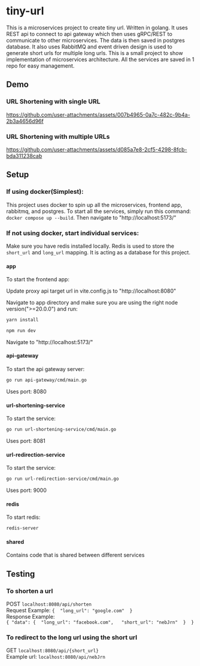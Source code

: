 # tiny-url

This is a microservices project to create tiny url. Written in golang. It uses REST api to connect to api gateway which then uses gRPC/REST to communicate to other microservices. The data is then saved in postgres database. It also uses RabbitMQ and event driven design is used to generate short urls for multiple long urls.
This is a small project to show implementation of microservices architecture. All the services are saved in 1 repo for easy management.

## Demo

### URL Shortening with single URL
https://github.com/user-attachments/assets/007b4965-0a7c-482c-9b4a-2b3a4656d96f

### URL Shortening with multiple URLs
https://github.com/user-attachments/assets/d085a7e8-2cf5-4298-8fcb-bda311238cab



## Setup
### If using docker(Simplest):
This project uses docker to spin up all the microservices, frontend app, rabbitmq, and postgres. To start all the services, simply run this command: `docker compose up --build`. Then navigate to "http://localhost:5173/"

### If not using docker, start individual services:
Make sure you have redis installed locally. Redis is used to store the `short_url` and `long_url` mapping. It is acting as a database for this project.

#### app
To start the frontend app:

Update proxy api target url in vite.config.js to "http://localhost:8080" 

Navigate to app directory and make sure you are using the right node version(">=20.0.0") and run:

```bash
yarn install
```
```bash
npm run dev
```

Navigate to "http://localhost:5173/"

#### api-gateway
To start the api gateway server:
```bash
go run api-gateway/cmd/main.go
```

Uses port: 8080

#### url-shortening-service
To start the service: 
```bash
go run url-shortening-service/cmd/main.go
```
Uses port: 8081

#### url-redirection-service
To start the service:
```bash
go run url-redirection-service/cmd/main.go
```
Uses port: 9000

#### redis

To start redis: 
```bash
redis-server
```

#### shared
Contains code that is shared between different services


## Testing
### To shorten a url
POST `localhost:8080/api/shorten`  
Request Example:  ```{  "long_url": "google.com"  }```  
Response Example:  
`{ "data": {  "long_url": "facebook.com",   "short_url": "nebJrn"  }  }`

### To redirect to the long url using the short url
GET `localhost:8080/api/{short_url}`  
Example url: `localhost:8080/api/nebJrn`
